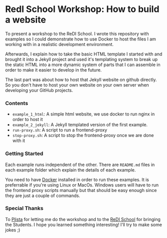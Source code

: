 # RedI School Workshop: How to build a website

To present a workshop to the ReDI School. I wrote this repository with examples so I could demonstrate
how to use Docker to host the files I am working with in a realistic development environment. 

Afterwards, I explain how to take the basic HTML template I started with and brought it into a Jekyll
project and used it's templating system to break up the static HTML into a more dynamic system of parts
that I can assemble in order to make it easier to develop in the future.

The last part was about how to host that Jekyll website on github directly. So you don't have to
host your own website on your own server when developing your GitHub projects.
 
### Contents
- `example_1_html`: A simple html website, we use docker to run nginx in order to host it
- `example_2_jekyll`: A Jekyll templated version of the first example.
- `run-proxy.sh`: A script to run a frontend-proxy
- `stop-proxy.sh`: A script to stop the frontend-proxy once we are done with it

### Getting Started

Each example runs independent of the other. There are `README.md` files in each example folder which
explain the details of each example.

You need to have [Docker](https://docker.com) installed in order to run these examples. It is preferrable if you're 
using Linux or MacOs. Windows users will have to run the frontend proxy scripts manually but 
that should be easy enough since they are just a couple of commands.

### Special Thanks

To [Plista](https://plista.com) for letting me do the workshop and to the 
[ReDI School](https://www.redi-school.org/berlin) for bringing the Students. I hope you learned 
something interesting! I'll try to make some jokes ;)
